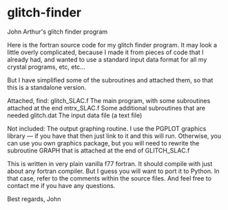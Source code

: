 # glitch-finder
John Arthur's glitch finder program

Here is the fortran source code for my glitch finder program.  It may look
a little overly complicated, because I made it from pieces of code that I
already had, and wanted to use a standard input data format for all my
crystal programs, etc, etc…

But I have simplified some of the subroutines and attached them, so that
this is a standalone version.

Attached, find:
 glitch_SLAC.f   The main program, with some subroutines attached at the
end
 mtrx_SLAC.f     Some additional subroutines that are needed
 glitch.dat      The input data file (a text file)

Not included: 
 The output graphing routine.  I use the PGPLOT graphics library — if you
have that then just link to it and this will run.  Otherwise, you can use
you own graphics package, but you will need to rewrite the subroutine
GRAPH that is attached at the end of GLITCH_SLAC.f

This is written in very plain vanilla f77 fortran.  It should compile with
just about any fortran compiler.  But I guess you will want to port it to
Python.  In that case, refer to the comments within the source files.  And
feel free to contact me if you have any questions.

Best regards,
John
